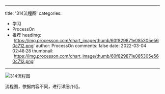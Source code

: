 
---
title: '314流程图'
categories: 
 - 学习
 - ProcessOn
 - 推荐
headimg: 'https://img.processon.com/chart_image/thumb/60f829871e085305e560c712.png'
author: ProcessOn
comments: false
date: 2022-03-04 02:48:28
thumbnail: 'https://img.processon.com/chart_image/thumb/60f829871e085305e560c712.png'
---

<div>   
<img class="thumb" alt="314流程图" src="https://img.processon.com/chart_image/thumb/60f829871e085305e560c712.png" referrerpolicy="no-referrer">
<p>流程图，依据内容不同，进行详细介绍。</p>  
</div>
            